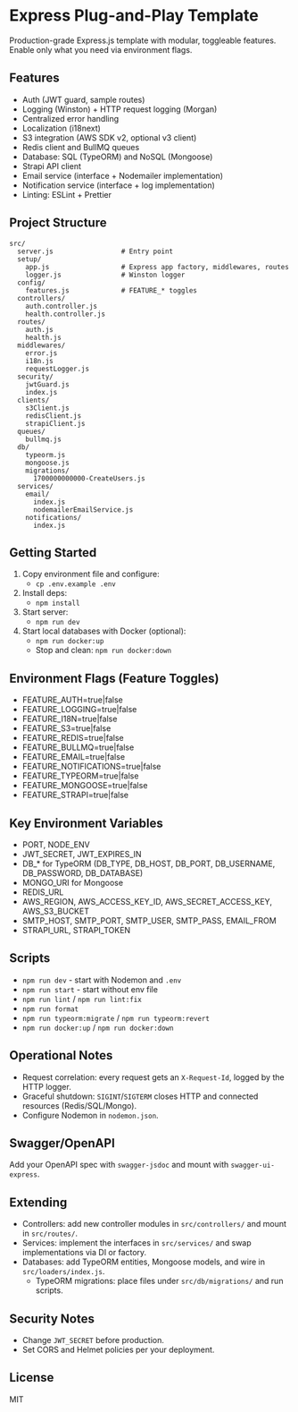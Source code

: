 # Express Plug-and-Play Template

Production-grade Express.js template with modular, toggleable features. Enable only what you need via environment flags.

## Features

- Auth (JWT guard, sample routes)
- Logging (Winston) + HTTP request logging (Morgan)
- Centralized error handling
- Localization (i18next)
- S3 integration (AWS SDK v2, optional v3 client)
- Redis client and BullMQ queues
- Database: SQL (TypeORM) and NoSQL (Mongoose)
- Strapi API client
- Email service (interface + Nodemailer implementation)
- Notification service (interface + log implementation)
- Linting: ESLint + Prettier

## Project Structure

```
src/
  server.js                 # Entry point
  setup/
    app.js                  # Express app factory, middlewares, routes
    logger.js               # Winston logger
  config/
    features.js             # FEATURE_* toggles
  controllers/
    auth.controller.js
    health.controller.js
  routes/
    auth.js
    health.js
  middlewares/
    error.js
    i18n.js
    requestLogger.js
  security/
    jwtGuard.js
    index.js
  clients/
    s3Client.js
    redisClient.js
    strapiClient.js
  queues/
    bullmq.js
  db/
    typeorm.js
    mongoose.js
    migrations/
      1700000000000-CreateUsers.js
  services/
    email/
      index.js
      nodemailerEmailService.js
    notifications/
      index.js
```

## Getting Started

1. Copy environment file and configure:
   - `cp .env.example .env`
2. Install deps:
   - `npm install`
3. Start server:
   - `npm run dev`
4. Start local databases with Docker (optional):
   - `npm run docker:up`
   - Stop and clean: `npm run docker:down`

## Environment Flags (Feature Toggles)

- FEATURE_AUTH=true|false
- FEATURE_LOGGING=true|false
- FEATURE_I18N=true|false
- FEATURE_S3=true|false
- FEATURE_REDIS=true|false
- FEATURE_BULLMQ=true|false
- FEATURE_EMAIL=true|false
- FEATURE_NOTIFICATIONS=true|false
- FEATURE_TYPEORM=true|false
- FEATURE_MONGOOSE=true|false
- FEATURE_STRAPI=true|false

## Key Environment Variables

- PORT, NODE_ENV
- JWT_SECRET, JWT_EXPIRES_IN
- DB\_\* for TypeORM (DB_TYPE, DB_HOST, DB_PORT, DB_USERNAME, DB_PASSWORD, DB_DATABASE)
- MONGO_URI for Mongoose
- REDIS_URL
- AWS_REGION, AWS_ACCESS_KEY_ID, AWS_SECRET_ACCESS_KEY, AWS_S3_BUCKET
- SMTP_HOST, SMTP_PORT, SMTP_USER, SMTP_PASS, EMAIL_FROM
- STRAPI_URL, STRAPI_TOKEN

## Scripts

- `npm run dev` - start with Nodemon and `.env`
- `npm run start` - start without env file
- `npm run lint` / `npm run lint:fix`
- `npm run format`
- `npm run typeorm:migrate` / `npm run typeorm:revert`
- `npm run docker:up` / `npm run docker:down`

## Operational Notes

- Request correlation: every request gets an `X-Request-Id`, logged by the HTTP logger.
- Graceful shutdown: `SIGINT`/`SIGTERM` closes HTTP and connected resources (Redis/SQL/Mongo).
- Configure Nodemon in `nodemon.json`.

## Swagger/OpenAPI

Add your OpenAPI spec with `swagger-jsdoc` and mount with `swagger-ui-express`.

## Extending

- Controllers: add new controller modules in `src/controllers/` and mount in `src/routes/`.
- Services: implement the interfaces in `src/services/` and swap implementations via DI or factory.
- Databases: add TypeORM entities, Mongoose models, and wire in `src/loaders/index.js`.
  - TypeORM migrations: place files under `src/db/migrations/` and run scripts.

## Security Notes

- Change `JWT_SECRET` before production.
- Set CORS and Helmet policies per your deployment.

## License

MIT
